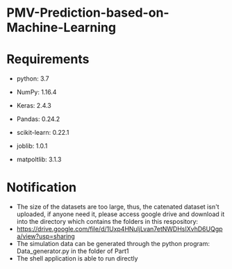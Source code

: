 # PMV-Prediction-based-on-Machine-Learning

# Requirements

- python: 3.7

- NumPy: 1.16.4

- Keras: 2.4.3

- Pandas: 0.24.2

- scikit-learn: 0.22.1

- joblib: 1.0.1

- matpoltlib: 3.1.3

# Notification

- The size of the datasets are too large, thus, the catenated dataset isn't uploaded, if anyone need it, please access google drive and download it into the directory which contains the folders in this respository:
- https://drive.google.com/file/d/1Uxp4HNuljLvan7etNWDHsIXvhD6UQgpa/view?usp=sharing
- The simulation data can be generated through the python program: Data_generator.py in the folder of Part1
- The shell application is able to run directly
